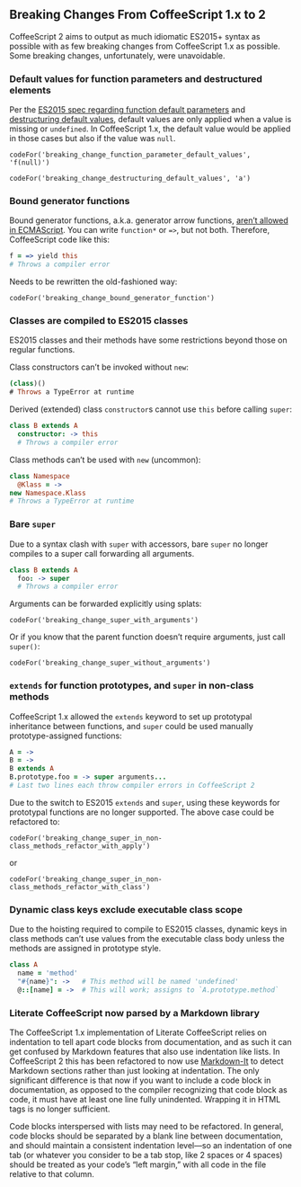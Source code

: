 ## Breaking Changes From CoffeeScript 1.x to 2

CoffeeScript 2 aims to output as much idiomatic ES2015+ syntax as possible with as few breaking changes from CoffeeScript 1.x as possible. Some breaking changes, unfortunately, were unavoidable.

<section id="breaking-changes-default-values">

### Default values for function parameters and destructured elements

Per the [ES2015 spec regarding function default parameters](https://developer.mozilla.org/en-US/docs/Web/JavaScript/Reference/Functions/Default_parameters) and [destructuring default values](https://developer.mozilla.org/en-US/docs/Web/JavaScript/Reference/Operators/Destructuring_assignment#Default_values), default values are only applied when a value is missing or `undefined`. In CoffeeScript 1.x, the default value would be applied in those cases but also if the  value was `null`.

```
codeFor('breaking_change_function_parameter_default_values', 'f(null)')
```

```
codeFor('breaking_change_destructuring_default_values', 'a')
```

</section>
<section id="breaking-changes-bound-generator-functions">

### Bound generator functions

Bound generator functions, a.k.a. generator arrow functions, [aren’t allowed in ECMAScript](http://stackoverflow.com/questions/27661306/can-i-use-es6s-arrow-function-syntax-with-generators-arrow-notation). You can write `function*` or `=>`, but not both. Therefore, CoffeeScript code like this:

```coffee
f = => yield this
# Throws a compiler error
```

Needs to be rewritten the old-fashioned way:

```
codeFor('breaking_change_bound_generator_function')
```

</section>
<section id="breaking-changes-classes">

### Classes are compiled to ES2015 classes

ES2015 classes and their methods have some restrictions beyond those on regular functions.

Class constructors can’t be invoked without `new`:

```coffee
(class)()
# Throws a TypeError at runtime
```

Derived (extended) class `constructor`s cannot use `this` before calling `super`:

```coffee
class B extends A
  constructor: -> this
  # Throws a compiler error
```

Class methods can’t be used with `new` (uncommon):

```coffee
class Namespace
  @Klass = ->
new Namespace.Klass
# Throws a TypeError at runtime
```

</section>
<section id="breaking-changes-bare-super">

### Bare `super`

Due to a syntax clash with `super` with accessors, bare `super` no longer compiles to a super call forwarding all arguments.

```coffee
class B extends A
  foo: -> super
  # Throws a compiler error
```

Arguments can be forwarded explicitly using splats:

```
codeFor('breaking_change_super_with_arguments')
```

Or if you know that the parent function doesn’t require arguments, just call `super()`:

```
codeFor('breaking_change_super_without_arguments')
```

</section>
<section id="breaking-changes-super-in-non-class-methods">

### `extends` for function prototypes, and `super` in non-class methods

CoffeeScript 1.x allowed the `extends` keyword to set up prototypal inheritance between functions, and `super` could be used manually prototype-assigned functions:

```coffee
A = ->
B = ->
B extends A
B.prototype.foo = -> super arguments...
# Last two lines each throw compiler errors in CoffeeScript 2
```

Due to the switch to ES2015 `extends` and `super`, using these keywords for prototypal functions are no longer supported. The above case could be refactored to:

```
codeFor('breaking_change_super_in_non-class_methods_refactor_with_apply')
```

or

```
codeFor('breaking_change_super_in_non-class_methods_refactor_with_class')
```

</section>
<section id="breaking-changes-dynamic-class-keys-exclude-executable-class-scope">

### Dynamic class keys exclude executable class scope

Due to the hoisting required to compile to ES2015 classes, dynamic keys in class methods can’t use values from the executable class body unless the methods are assigned in prototype style.

```coffee
class A
  name = 'method'
  "#{name}": ->   # This method will be named 'undefined'
  @::[name] = ->  # This will work; assigns to `A.prototype.method`
```

</section>

<section id="breaking-changes-literate-coffeescript">

### Literate CoffeeScript now parsed by a Markdown library

The CoffeeScript 1.x implementation of Literate CoffeeScript relies on indentation to tell apart code blocks from documentation, and as such it can get confused by Markdown features that also use indentation like lists. In CoffeeScript 2 this has been refactored to now use [Markdown-It](https://github.com/markdown-it/markdown-it) to detect Markdown sections rather than just looking at indentation. The only significant difference is that now if you want to include a code block in documentation, as opposed to the compiler recognizing that code block as code, it must have at least one line fully unindented. Wrapping it in HTML tags is no longer sufficient.

Code blocks interspersed with lists may need to be refactored. In general, code blocks should be separated by a blank line between documentation, and should maintain a consistent indentation level—so an indentation of one tab (or whatever you consider to be a tab stop, like 2 spaces or 4 spaces) should be treated as your code’s “left margin,” with all code in the file relative to that column.
